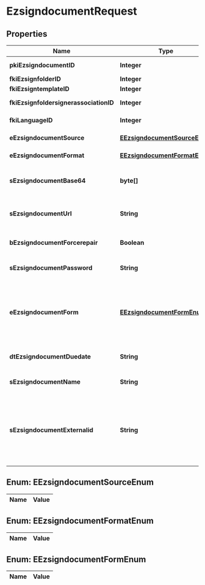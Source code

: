 

# EzsigndocumentRequest

## Properties

Name | Type | Description | Notes
------------ | ------------- | ------------- | -------------
**pkiEzsigndocumentID** | **Integer** | The unique ID of the Ezsigndocument |  [optional]
**fkiEzsignfolderID** | **Integer** | The unique ID of the Ezsignfolder | 
**fkiEzsigntemplateID** | **Integer** | The unique ID of the Ezsigntemplate |  [optional]
**fkiEzsignfoldersignerassociationID** | **Integer** | The unique ID of the Ezsignfoldersignerassociation |  [optional]
**fkiLanguageID** | **Integer** | The unique ID of the Language.  Valid values:  |Value|Description| |-|-| |1|French| |2|English| | 
**eEzsigndocumentSource** | [**EEzsigndocumentSourceEnum**](#EEzsigndocumentSourceEnum) | Indicates where to look for the document binary content. | 
**eEzsigndocumentFormat** | [**EEzsigndocumentFormatEnum**](#EEzsigndocumentFormatEnum) | Indicates the format of the document. |  [optional]
**sEzsigndocumentBase64** | **byte[]** | The Base64 encoded binary content of the document.  This field is Required when eEzsigndocumentSource &#x3D; Base64. |  [optional]
**sEzsigndocumentUrl** | **String** | The url where the document content resides.  This field is Required when eEzsigndocumentSource &#x3D; Url. |  [optional]
**bEzsigndocumentForcerepair** | **Boolean** | Try to repair the document or flatten it if it cannot be used for electronic signature.  |  [optional]
**sEzsigndocumentPassword** | **String** | If the source document is password protected, the password to open/modify it. |  [optional]
**eEzsigndocumentForm** | [**EEzsigndocumentFormEnum**](#EEzsigndocumentFormEnum) | If the document contains an existing PDF form this property must be set.  **Keep** leaves the form as-is in the document.  **Convert** removes the form and convert all the existing fields to Ezsignformfieldgroups and assign them to the specified **fkiEzsignfoldersignerassociationID** |  [optional]
**dtEzsigndocumentDuedate** | **String** | The maximum date and time at which the Ezsigndocument can be signed. | 
**sEzsigndocumentName** | **String** | The name of the document that will be presented to Ezsignfoldersignerassociations | 
**sEzsigndocumentExternalid** | **String** | This field can be used to store an External ID from the client&#39;s system.  Anything can be stored in this field, it will never be evaluated by the eZmax system and will be returned AS-IS.  To store multiple values, consider using a JSON formatted structure, a URL encoded string, a CSV or any other custom format.  |  [optional]


## Enum: EEzsigndocumentSourceEnum

Name | Value
---- | -----


## Enum: EEzsigndocumentFormatEnum

Name | Value
---- | -----


## Enum: EEzsigndocumentFormEnum

Name | Value
---- | -----




